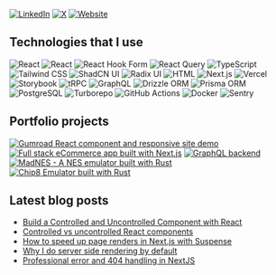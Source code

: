 
[![LinkedIn](https://img.shields.io/badge/@samuel_edwin-0A66C2?logo=linkedin&logoColor=white)](https://www.linkedin.com/in/samuel-edwin/)
[![X](https://img.shields.io/badge/@__e__Sam-black?logo=x&logoColor=white)](https://x.com/_e_Sam)
[![Website](https://img.shields.io/badge/samueledwin.com-Blog-black)](https://samueledwin.com)

## Technologies that I use
![React](https://img.shields.io/badge/React-61DAFB?logo=react&logoColor=black&style=for-the-badge)
![React](https://img.shields.io/badge/React_Native-61DAFB?logo=react&logoColor=black&style=for-the-badge)
![React Hook Form](https://img.shields.io/badge/React_Hook_Form-B1436C?logo=reacthookform&logoColor=white&style=for-the-badge) 
![React Query](https://img.shields.io/badge/React_Query-FF4154?logo=reactquery&logoColor=white&style=for-the-badge) 
![TypeScript](https://img.shields.io/badge/TypeScript-3178C6?logo=typescript&logoColor=white&style=for-the-badge) 
![Tailwind CSS](https://img.shields.io/badge/Tailwind_CSS-06B6D4?logo=tailwindcss&logoColor=white&style=for-the-badge) 
![ShadCN UI](https://img.shields.io/badge/Shadcn_UI-black?logo=shadcnui&logoColor=white&style=for-the-badge) 
![Radix UI](https://img.shields.io/badge/Radix_UI-161618?logo=radixui&logoColor=white&style=for-the-badge) 
![HTML](https://img.shields.io/badge/HTML-E34F26?logo=html5&logoColor=white&style=for-the-badge) 
![Next.js](https://img.shields.io/badge/Next.js-black?logo=nextdotjs&style=for-the-badge) 
![Vercel](https://img.shields.io/badge/Vercel-black?logo=vercel&style=for-the-badge) 
![Storybook](https://img.shields.io/badge/Storybook-FF4785?logo=storybook&logoColor=white&style=for-the-badge)
![tRPC](https://img.shields.io/badge/tRPC-2696BE?logo=trpc&logoColor=white&style=for-the-badge) 
![GraphQL](https://img.shields.io/badge/GraphQL-E10098?logo=graphql&logoColor=white&style=for-the-badge) 
![Drizzle ORM](https://img.shields.io/badge/Drizzle_ORM-C5F74E?logo=drizzle&logoColor=black&style=for-the-badge) 
![Prisma ORM](https://img.shields.io/badge/Prisma_ORM-2D3748?logo=prisma&logoColor=white&style=for-the-badge) 
![PostgreSQL](https://img.shields.io/badge/PostgreSQL-4169E1?logo=postgresql&logoColor=white&style=for-the-badge) 
![Turborepo](https://img.shields.io/badge/Turborepo-EF4444?logo=turborepo&logoColor=white&style=for-the-badge) 
![GitHub Actions](https://img.shields.io/badge/GitHub_Actions-2088FF?logo=githubactions&logoColor=white&style=for-the-badge) 
![Docker](https://img.shields.io/badge/Docker-2496ED?logo=docker&logoColor=white&style=for-the-badge) 
![Sentry](https://img.shields.io/badge/Sentry-362D59?logo=sentry&logoColor=white&style=for-the-badge) 

## Portfolio projects
[![Gumroad React component and responsive site demo](https://github-readme-stats.vercel.app/api/pin/?username=esam091&repo=gumroad-nextjs&theme=dracula)](https://github.com/esam091/gumroad-nextjs)
[![Full stack eCommerce app built with Next.js](https://github-readme-stats.vercel.app/api/pin/?username=esam091&repo=fullstack-ecommerce&theme=dracula)](https://github.com/esam091/fullstack-ecommerce)
[![GraphQL backend](https://github-readme-stats.vercel.app/api/pin/?username=esam091&repo=graphql-backend&theme=dracula)](https://github.com/esam091/graphql-backend)
[![MadNES - A NES emulator built with Rust](https://github-readme-stats.vercel.app/api/pin/?username=esam091&repo=mad-nes&theme=dracula)](https://github.com/esam091/mad-nes)
[![Chip8 Emulator built with Rust](https://github-readme-stats.vercel.app/api/pin/?username=esam091&repo=chip-8-emulator&theme=dracula)](https://github.com/esam091/chip-8-emulator)

## Latest blog posts
- [Build a Controlled and Uncontrolled Component with React](https://www.samueledwin.com/posts/react-controlled-vs-uncontrolled-component-example/)  
- [Controlled vs uncontrolled React components](https://www.samueledwin.com/posts/react-controlled-vs-uncontrolled-components/)  
- [How to speed up page renders in Next.js with Suspense](https://www.samueledwin.com/posts/speed-up-nextjs-renders-with-suspense/)  
- [Why I do server side rendering by default](https://www.samueledwin.com/posts/prefer-ssr-by-default/)  
- [Professional error and 404 handling in NextJS](https://www.samueledwin.com/posts/nextjs-error-handling/)  

<!--
**esam091/esam091** is a ✨ _special_ ✨ repository because its `README.md` (this file) appears on your GitHub profile.

Here are some ideas to get you started:

- 🔭 I’m currently working on ...
- 🌱 I’m currently learning ...
- 👯 I’m looking to collaborate on ...
- 🤔 I’m looking for help with ...
- 💬 Ask me about ...
- 📫 How to reach me: ...
- 😄 Pronouns: ...
- ⚡ Fun fact: ...
-->
